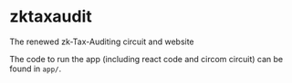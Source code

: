 # zktaxaudit
The renewed zk-Tax-Auditing circuit and website

The code to run the app (including react code and circom circuit) can be found in `app/`.


